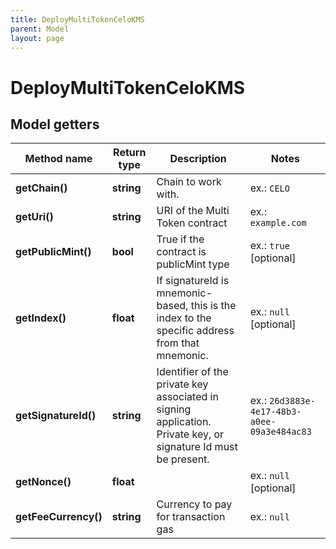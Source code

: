 ```yaml
---
title: DeployMultiTokenCeloKMS
parent: Model
layout: page
---
```


# DeployMultiTokenCeloKMS

## Model getters

Method name | Return type | Description | Notes
------------ | ------------- | ------------- | -------------
**getChain()** | **string** | Chain to work with. | ex.: `CELO`
**getUri()** | **string** | URI of the Multi Token contract | ex.: `example.com`
**getPublicMint()** | **bool** | True if the contract is publicMint type | ex.: `true` [optional]
**getIndex()** | **float** | If signatureId is mnemonic-based, this is the index to the specific address from that mnemonic. | ex.: `null` [optional]
**getSignatureId()** | **string** | Identifier of the private key associated in signing application. Private key, or signature Id must be present. | ex.: `26d3883e-4e17-48b3-a0ee-09a3e484ac83`
**getNonce()** | **float** |  | ex.: `null` [optional]
**getFeeCurrency()** | **string** | Currency to pay for transaction gas | ex.: `null`

